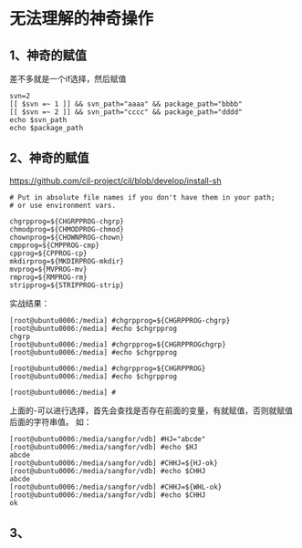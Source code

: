 # 无法理解的神奇操作

## 1、神奇的赋值
差不多就是一个if选择，然后赋值
```
svn=2
[[ $svn =~ 1 ]] && svn_path="aaaa" && package_path="bbbb"
[[ $svn =~ 2 ]] && svn_path="cccc" && package_path="dddd"
echo $svn_path 
echo $package_path
```

## 2、神奇的赋值
https://github.com/cil-project/cil/blob/develop/install-sh
```
# Put in absolute file names if you don't have them in your path;
# or use environment vars.

chgrpprog=${CHGRPPROG-chgrp}
chmodprog=${CHMODPROG-chmod}
chownprog=${CHOWNPROG-chown}
cmpprog=${CMPPROG-cmp}
cpprog=${CPPROG-cp}
mkdirprog=${MKDIRPROG-mkdir}
mvprog=${MVPROG-mv}
rmprog=${RMPROG-rm}
stripprog=${STRIPPROG-strip}
```
实战结果：
```
[root@ubuntu0006:/media] #chgrpprog=${CHGRPPROG-chgrp}
[root@ubuntu0006:/media] #echo $chgrpprog
chgrp
[root@ubuntu0006:/media] #chgrpprog=${CHGRPPROGchgrp}
[root@ubuntu0006:/media] #echo $chgrpprog

[root@ubuntu0006:/media] #chgrpprog=${CHGRPPROG}
[root@ubuntu0006:/media] #echo $chgrpprog

[root@ubuntu0006:/media] #
```
上面的-可以进行选择，首先会查找是否存在前面的变量，有就赋值，否则就赋值后面的字符串值。
如：
```
[root@ubuntu0006:/media/sangfor/vdb] #HJ="abcde"
[root@ubuntu0006:/media/sangfor/vdb] #echo $HJ
abcde
[root@ubuntu0006:/media/sangfor/vdb] #CHHJ=${HJ-ok}
[root@ubuntu0006:/media/sangfor/vdb] #echo $CHHJ
abcde
[root@ubuntu0006:/media/sangfor/vdb] #CHHJ=${WHL-ok}
[root@ubuntu0006:/media/sangfor/vdb] #echo $CHHJ
ok
```

## 3、





